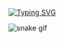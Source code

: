 <!-- **************************************************Intro***************************************************** -->

[![Typing SVG](https://readme-typing-svg.demolab.com?font=Fira+Code&pause=1000&color=00FF00&center=false&vCenter=false&repeat=false&random=false&width=500&lines=Initiating...;Press+F2+to+enter+BIOS;Hello,+World!;C̸̘̘̤̐́̏̑͝ő̶͚͒͝d̵͖̐͆̔̾̽͘î̴̆̔̈́͆̈́̄͋͠n̷̒̓͊̃̉͊̑̋g̶͚̈́̾̊̔̿͑+̷͎͆͂̾̏͌́̆́́̄̕͘t̷͕̮̒h̴̛̄̀̊̕͝͝͝ȅ̶͚̍ͯF̵́̌̉̈͘͜ú̶̳͒ͳ̞t̷̎̋͗͛͐̐͌̒͒̇̕͝͝͝ư̷̰̈́̎̕͠͝͠͡r̸̦̮͛̑͗̃̈́́͌͊͐̒̈́͒͛̈́͂̚͡͡e̸̱̳͊̓)](https://git.io/typing-svg)

<!--*************************************************Snake********************************************************** --> 

![snake gif](https://github.com/PkLavc/PkLavc/blob/output/github-contribution-grid-snake.svg)
